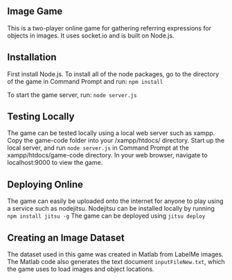 ## Image Game

This is a two-player online game for gathering referring expressions for objects in images. It uses socket.io and is built on Node.js.

## Installation

First install Node.js.  To install all of the node packages, go to the directory of the game in Command Prompt and run: ```npm install```

To start the game server, run: ```node server.js```

## Testing Locally

The game can be tested locally using a local web server such as xampp.  Copy the game-code folder into your /xampp/htdocs/ directory.  Start up the local server, and run ```node server.js``` in Command Prompt at the xampp/htdocs/game-code directory.  In your web browser, navigate to localhost:9000 to view the game.  

## Deploying Online

The game can easily be uploaded onto the internet for anyone to play using a service such as nodejitsu.  Nodejitsu can be installed locally by running ```npm install jitsu -g```  The game can be deployed using ```jitsu deploy```

## Creating an Image Dataset

The dataset used in this game was created in Matlab from LabelMe images.  The Matlab code also generates the text document ```inputFileNew.txt```, which the game uses to load images and object locations.  
